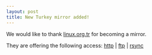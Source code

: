 ```yaml
---
layout: post
title: New Turkey mirror added!
---
```


We would like to thank [linux.org.tr](http://linux.org.tr/) for becoming a mirror.

They are offering the following access: [http](http://ftp.linux.org.tr/blackarch/) | [ftp](ftp://ftp.linux.org.tr/blackarch/) | [rsync](rsync://rsync.linux.org.tr/blackarch/)